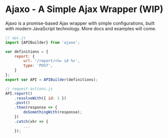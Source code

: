 # Ajaxo - A Simple Ajax Wrapper (WIP)

Ajaxo is a promise-based Ajax wrapper with simple configurations, built with modern JavaScript technology.
More docs and examples will come.

```javascript
// api.js
import {APIBuilder} from 'ajaxo';

var definitions = {
    report: {
        url: '/report/<%= id %>',
        type: 'POST',
    }
};
export var API = APIBuilder(definitions);

// request-actions.js
API.report()
    .resolveWith({ id: 1 })
    .post()
    .then(response => {
        doSomethingWith(response);
    })
    .catch(xhr => {
        ...
    });
```
